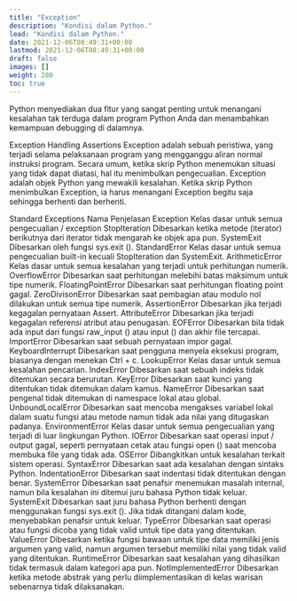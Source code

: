 ```yaml
---
title: "Exception"
description: "Kondisi dalam Python."
lead: "Kondisi dalam Python."
date: 2021-12-06T08:49:31+00:00
lastmod: 2021-12-06T08:49:31+00:00
draft: false
images: []
weight: 280
toc: true
---
```

Python menyediakan dua fitur yang sangat penting untuk menangani kesalahan tak terduga dalam program Python Anda dan menambahkan kemampuan debugging di dalamnya.

Exception Handling
Assertions Exception adalah sebuah peristiwa, yang terjadi selama pelaksanaan program yang mengganggu aliran normal instruksi program. Secara umum, ketika skrip Python menemukan situasi yang tidak dapat diatasi, hal itu menimbulkan pengecualian. Exception adalah objek Python yang mewakili kesalahan.
Ketika skrip Python menimbulkan Exception, ia harus menangani Exception begitu saja sehingga berhenti dan berhenti.

Standard Exceptions
Nama	Penjelasan
Exception	Kelas dasar untuk semua pengecualian / exception
StopIteration	Dibesarkan ketika metode (iterator) berikutnya dari iterator tidak mengarah ke objek apa pun.
SystemExit	Dibesarkan oleh fungsi sys.exit ().
StandardError	Kelas dasar untuk semua pengecualian built-in kecuali StopIteration dan SystemExit.
ArithmeticError	Kelas dasar untuk semua kesalahan yang terjadi untuk perhitungan numerik.
OverflowError	Dibesarkan saat perhitungan melebihi batas maksimum untuk tipe numerik.
FloatingPointError	Dibesarkan saat perhitungan floating point gagal.
ZeroDivisonError	Dibesarkan saat pembagian atau modulo nol dilakukan untuk semua tipe numerik.
AssertionError	Dibesarkan jika terjadi kegagalan pernyataan Assert.
AttributeError	Dibesarkan jika terjadi kegagalan referensi atribut atau penugasan.
EOFError	Dibesarkan bila tidak ada input dari fungsi raw_input () atau input () dan akhir file tercapai.
ImportError	Dibesarkan saat sebuah pernyataan impor gagal.
KeyboardInterrupt	Dibesarkan saat pengguna menyela eksekusi program, biasanya dengan menekan Ctrl + c.
LookupError	Kelas dasar untuk semua kesalahan pencarian.
IndexError	Dibesarkan saat sebuah indeks tidak ditemukan secara berurutan.
KeyError	Dibesarkan saat kunci yang ditentukan tidak ditemukan dalam kamus.
NameError	Dibesarkan saat pengenal tidak ditemukan di namespace lokal atau global.
UnboundLocalError	Dibesarkan saat mencoba mengakses variabel lokal dalam suatu fungsi atau metode namun tidak ada nilai yang ditugaskan padanya.
EnvironmentError	Kelas dasar untuk semua pengecualian yang terjadi di luar lingkungan Python.
IOError	Dibesarkan saat operasi input / output gagal, seperti pernyataan cetak atau fungsi open () saat mencoba membuka file yang tidak ada.
OSError	Dibangkitkan untuk kesalahan terkait sistem operasi.
SyntaxError	Dibesarkan saat ada kesalahan dengan sintaks Python.
IndentationError	Dibesarkan saat indentasi tidak ditentukan dengan benar.
SystemError	Dibesarkan saat penafsir menemukan masalah internal, namun bila kesalahan ini ditemui juru bahasa Python tidak keluar.
SystemExit	Dibesarkan saat juru bahasa Python berhenti dengan menggunakan fungsi sys.exit (). Jika tidak ditangani dalam kode, menyebabkan penafsir untuk keluar.
TypeError	Dibesarkan saat operasi atau fungsi dicoba yang tidak valid untuk tipe data yang ditentukan.
ValueError	Dibesarkan ketika fungsi bawaan untuk tipe data memiliki jenis argumen yang valid, namun argumen tersebut memiliki nilai yang tidak valid yang ditentukan.
RuntimeError	Dibesarkan saat kesalahan yang dihasilkan tidak termasuk dalam kategori apa pun.
NotImplementedError	Dibesarkan ketika metode abstrak yang perlu diimplementasikan di kelas warisan sebenarnya tidak dilaksanakan.
